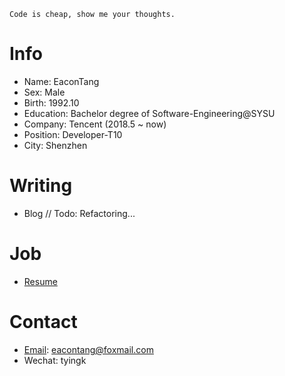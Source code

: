 

```
Code is cheap, show me your thoughts.
```


# Info
- Name: EaconTang
- Sex: Male
- Birth: 1992.10
- Education: Bachelor degree of Software-Engineering@SYSU
- Company: Tencent (2018.5 ~ now)
- Position: Developer-T10
- City: Shenzhen


# Writing
- Blog // Todo: Refactoring...


# Job
- [Resume](./resume)


# Contact
- [Email](eacontang@foxmail.com): eacontang@foxmail.com
- Wechat: tyingk
